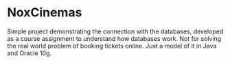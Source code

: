 # NoxCinemas
Simple project demonstrating the connection with the databases, developed
as a course assignment to understand how databases work. Not for solving the
real world problem of booking tickets online. Just a model of it in Java and Oracle 10g.
